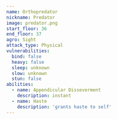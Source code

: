 ```yaml
---
name: Orthopredator
nickname: Predator
image: predator.png
start_floor: 36
end_floor: 37
agro: Sight
attack_type: Physical
vulnerabilities:
  bind: false
  heavy: false
  sleep: unknown
  slow: unknown
  stun: false
abilities:
  - name: Appendicular Disseverment
    description: instant
  - name: Haste
    description: 'grants haste to self'
---
```

